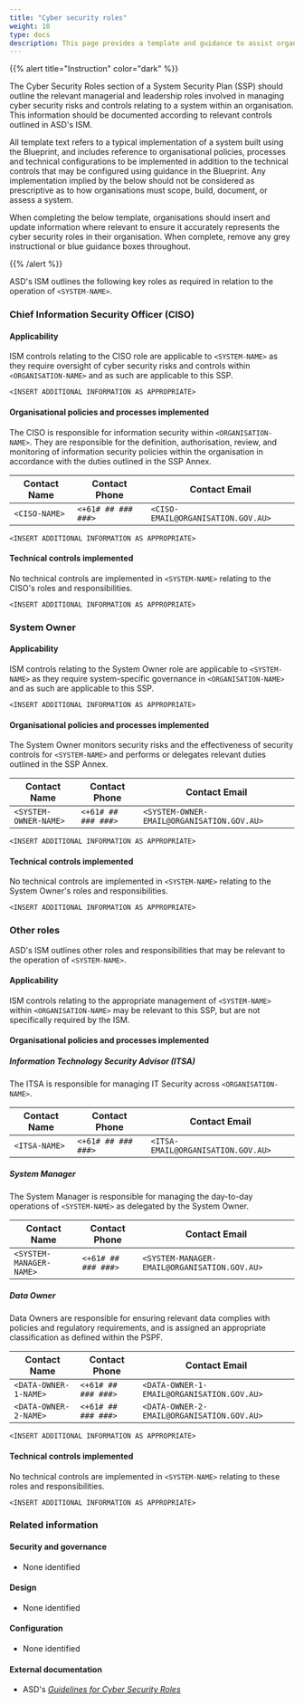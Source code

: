 ```yaml
---
title: "Cyber security roles"
weight: 10
type: docs
description: This page provides a template and guidance to assist organisations in documenting the cyber security roles associated with their system(s) built on ASD's Blueprint for Secure Cloud.
---
```


{{% alert title="Instruction" color="dark" %}}

The Cyber Security Roles section of a System Security Plan (SSP) should outline the relevant managerial and leadership roles involved in managing cyber security risks and controls relating to a system within an organisation. This information should be documented according to relevant controls outlined in ASD's ISM.

All template text refers to a typical implementation of a system built using the Blueprint, and includes reference to organisational policies, processes and technical configurations to be implemented in addition to the technical controls that may be configured using guidance in the Blueprint. Any implementation implied by the below should not be considered as prescriptive as to how organisations must scope, build, document, or assess a system.

When completing the below template, organisations should insert and update information where relevant to ensure it accurately represents the cyber security roles in their organisation. When complete, remove any grey instructional or blue guidance boxes throughout.

{{% /alert %}}

ASD's ISM outlines the following key roles as required in relation to the operation of `<SYSTEM-NAME>`.

### Chief Information Security Officer (CISO)

#### Applicability

ISM controls relating to the CISO role are applicable to `<SYSTEM-NAME>` as they require oversight of cyber security risks and controls within `<ORGANISATION-NAME>` and as such are applicable to this SSP.

`<INSERT ADDITIONAL INFORMATION AS APPROPRIATE>`

#### Organisational policies and processes implemented

The CISO is responsible for information security within `<ORGANISATION-NAME>`. They are responsible for the definition, authorisation, review, and monitoring of information security policies within the organisation in accordance with the duties outlined in the SSP Annex.

| Contact Name  | Contact Phone       | Contact Email                      |
| ------------- | ------------------- | ---------------------------------- |
| `<CISO-NAME>` | `<+61# ## ### ###>` | `<CISO-EMAIL@ORGANISATION.GOV.AU>` |

`<INSERT ADDITIONAL INFORMATION AS APPROPRIATE>`

#### Technical controls implemented

No technical controls are implemented in `<SYSTEM-NAME>` relating to the CISO's roles and responsibilities.

`<INSERT ADDITIONAL INFORMATION AS APPROPRIATE>`

### System Owner

#### Applicability

ISM controls relating to the System Owner role are applicable to `<SYSTEM-NAME>` as they require system-specific governance in `<ORGANISATION-NAME>` and as such are applicable to this SSP.

`<INSERT ADDITIONAL INFORMATION AS APPROPRIATE>`

#### Organisational policies and processes implemented

The System Owner monitors security risks and the effectiveness of security controls for `<SYSTEM-NAME>` and performs or delegates relevant duties outlined in the SSP Annex.

| Contact Name          | Contact Phone       | Contact Email                              |
| --------------------- | ------------------- | ------------------------------------------ |
| `<SYSTEM-OWNER-NAME>` | `<+61# ## ### ###>` | `<SYSTEM-OWNER-EMAIL@ORGANISATION.GOV.AU>` |

`<INSERT ADDITIONAL INFORMATION AS APPROPRIATE>`

#### Technical controls implemented

No technical controls are implemented in `<SYSTEM-NAME>` relating to the System Owner's roles and responsibilities.

`<INSERT ADDITIONAL INFORMATION AS APPROPRIATE>`

### Other roles

ASD's ISM outlines other roles and responsibilities that may be relevant to the operation of `<SYSTEM-NAME>`.

#### Applicability

ISM controls relating to the appropriate management of `<SYSTEM-NAME>` within `<ORGANISATION-NAME>` may be relevant to this SSP, but are not specifically required by the ISM.

#### Organisational policies and processes implemented

##### Information Technology Security Advisor (ITSA)

The ITSA is responsible for managing IT Security across `<ORGANISATION-NAME>`.

| Contact Name  | Contact Phone       | Contact Email                      |
| ------------- | ------------------- | ---------------------------------- |
| `<ITSA-NAME>` | `<+61# ## ### ###>` | `<ITSA-EMAIL@ORGANISATION.GOV.AU>` |

##### System Manager

The System Manager is responsible for managing the day-to-day operations of `<SYSTEM-NAME>` as delegated by the System Owner.

| Contact Name            | Contact Phone       | Contact Email                                |
| ----------------------- | ------------------- | -------------------------------------------- |
| `<SYSTEM-MANAGER-NAME>` | `<+61# ## ### ###>` | `<SYSTEM-MANAGER-EMAIL@ORGANISATION.GOV.AU>` |

##### Data Owner

Data Owners are responsible for ensuring relevant data complies with policies and regulatory requirements, and is assigned an appropriate classification as defined within the PSPF.

| Contact Name          | Contact Phone       | Contact Email                              |
| --------------------- | ------------------- | ------------------------------------------ |
| `<DATA-OWNER-1-NAME>` | `<+61# ## ### ###>` | `<DATA-OWNER-1-EMAIL@ORGANISATION.GOV.AU>` |
| `<DATA-OWNER-2-NAME>` | `<+61# ## ### ###>` | `<DATA-OWNER-2-EMAIL@ORGANISATION.GOV.AU>` |

`<INSERT ADDITIONAL INFORMATION AS APPROPRIATE>`

#### Technical controls implemented

No technical controls are implemented in `<SYSTEM-NAME>` relating to these roles and responsibilities.

`<INSERT ADDITIONAL INFORMATION AS APPROPRIATE>`

### Related information

#### Security and governance

- None identified

#### Design

- None identified

#### Configuration

- None identified

#### External documentation

- ASD's [_Guidelines for Cyber Security Roles_](https://www.cyber.gov.au/resources-business-and-government/essential-cyber-security/ism/cyber-security-guidelines/guidelines-cyber-security-roles)
